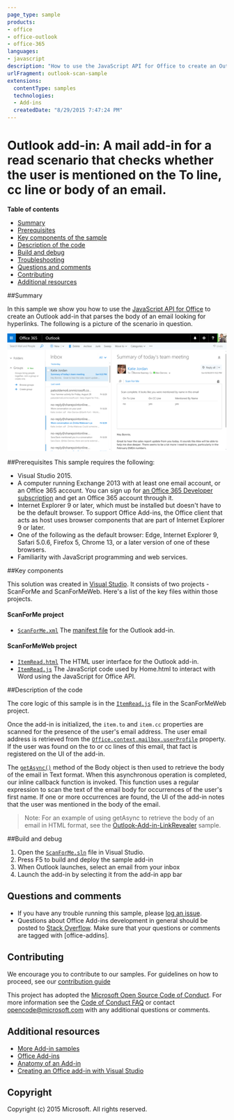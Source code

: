 ```yaml
---
page_type: sample
products:
- office
- office-outlook
- office-365
languages:
- javascript
description: "How to use the JavaScript API for Office to create an Outlook add-in that parses the body of an email looking for hyperlinks."
urlFragment: outlook-scan-sample
extensions:
  contentType: samples
  technologies:
  - Add-ins
  createdDate: "8/29/2015 7:47:24 PM"
---
```


# Outlook add-in: A mail add-in for a read scenario that checks whether the user is mentioned on the To line, cc line or body of an email.

**Table of contents**

* [Summary](#summary)
* [Prerequisites](#prerequisites)
* [Key components of the sample](#components)
* [Description of the code](#codedescription)
* [Build and debug](#build)
* [Troubleshooting](#troubleshooting)
* [Questions and comments](#questions)
* [Contributing](#contribute)
* [Additional resources](#additional-resources)

<a name="summary"></a>
##Summary

In this sample we show you how to use the [JavaScript API for Office](https://msdn.microsoft.com/library/b27e70c3-d87d-4d27-85e0-103996273298(v=office.15)) to create an Outlook add-in that parses the body of an email looking for hyperlinks. The following is a  picture of the scenario in question.

 ![](/readme-images/screenshot1.PNG)

<a name="prerequisites"></a>
##Prerequisites
This sample requires the following:  

  - Visual Studio 2015.  
  - A computer running Exchange 2013 with at least one email account, or an Office 365 account. You can sign up for [an Office 365 Developer subscription](https://aka.ms/devprogramsignup) and get an Office 365 account through it.
  - Internet Explorer 9 or later, which must be installed but doesn't have to be the default browser. To support Office Add-ins, the Office client that acts as host uses browser components that are part of Internet Explorer 9 or later.
  - One of the following as the default browser: Edge, Internet Explorer 9, Safari 5.0.6, Firefox 5, Chrome 13, or a later version of one of these browsers.
  - Familiarity with JavaScript programming and web services.

<a name="components"></a>
##Key components

This solution was created in [Visual Studio](https://msdn.microsoft.com/library/office/fp179827.aspx#Tools_CreatingWithVS). It consists of two projects - ScanForMe and ScanForMeWeb. Here's a list of the key files within those projects. 
#### ScanForMe project

* [```ScanForMe.xml```](/ScanForMe/ScanForMeManifest/ScanForMe.xml) The [manifest file](https://dev.office.com/docs/add-ins/outlook/manifests/manifests) for the Outlook add-in.

#### ScanForMeWeb project

* [```ItemRead.html```](/ScanForMeWeb/ItemRead.html) The HTML user interface for the Outlook add-in.
* [```ItemRead.js```](/ScanForMeWeb/ItemRead.js) The JavaScript code used by Home.html to interact with Word using the JavaScript for Office API. 


<a name="codedescription"></a>
##Description of the code

The core logic of this sample is in the [```ItemRead.js```](/ScanForMeWeb/ItemRead.js)  file in the ScanForMeWeb project. 

Once the add-in is initialized, the `item.to` and `item.cc` properties are scanned for the presence of the user's email address. The user email address is retrieved from the [```Office.context.mailbox.userProfile```](https://dev.office.com/reference/add-ins/outlook/Office.context.mailbox.userProfile) property. If the user was found on the to or cc lines of this email, that fact is registered on the UI of the add-in. 

The [```getAsync()```](http://dev.office.com/reference/add-ins/outlook/Body) method of the Body object is then used to retrieve the body of the email in Text format. When this asynchronous operation is completed, our inline callback function is invoked. This function uses a regular expression to scan the text of the email body for occurrences of the user's first name. If one or more occurrences are found, the UI of the add-in notes that the user was mentioned in the body of the email. 

>Note: For an example of using getAsync to retrieve the body of an email in HTML format, see the [Outlook-Add-in-LinkRevealer](https://github.com/OfficeDev/Outlook-Add-in-LinkRevealer) sample. 


<a name="build"></a>
##Build and debug
1. Open the [```ScanForMe.sln```](ScanForMe.sln) file in Visual Studio.
2. Press F5 to build and deploy the sample add-in 
3. When Outlook launches, select an email from your inbox
4. Launch the add-in by selecting it from the add-in app bar

<a name="questions"></a>
## Questions and comments

- If you have any trouble running this sample, please [log an issue](https://github.com/OfficeDev/Outlook-Add-in-ScanForMe/issues).
- Questions about Office Add-ins development in general should be posted to [Stack Overflow](http://stackoverflow.com/questions/tagged/office-addins). Make sure that your questions or comments are tagged with [office-addins].


<a name="contribute"></a>
## Contributing ##
We encourage you to contribute to our samples. For guidelines on how to proceed, see our [contribution guide](./Contributing.md)

This project has adopted the [Microsoft Open Source Code of Conduct](https://opensource.microsoft.com/codeofconduct/). For more information see the [Code of Conduct FAQ](https://opensource.microsoft.com/codeofconduct/faq/) or contact [opencode@microsoft.com](mailto:opencode@microsoft.com) with any additional questions or comments.


<a name="additional-resources"></a>
## Additional resources ##

- [More Add-in samples](https://github.com/OfficeDev?utf8=%E2%9C%93&query=-Add-in)
- [Office Add-ins](https://dev.office.com/reference/add-ins)
- [Anatomy of an Add-in](https://dev.office.com/docs/add-ins/overview/office-add-ins#StartBuildingApps_AnatomyofApp)
- [Creating an Office add-in with Visual Studio](https://dev.office.com/docs/add-ins/get-started/create-and-debug-office-add-ins-in-visual-studio)


## Copyright
Copyright (c) 2015 Microsoft. All rights reserved.
